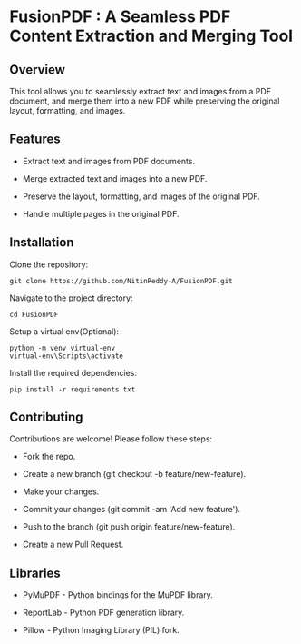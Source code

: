 # ******FusionPDF****** : A Seamless PDF Content Extraction and Merging Tool

## Overview
This tool allows you to seamlessly extract text and images from a PDF document, and merge them into a new PDF while preserving the original layout, formatting, and images.

## Features
  - Extract text and images from PDF documents.
  
  - Merge extracted text and images into a new PDF.
  
  - Preserve the layout, formatting, and images of the original PDF.
  
  - Handle multiple pages in the original PDF.
  
## Installation
Clone the repository:

    git clone https://github.com/NitinReddy-A/FusionPDF.git
Navigate to the project directory:

    cd FusionPDF
Setup a virtual env(Optional):

    python -m venv virtual-env
    virtual-env\Scripts\activate
Install the required dependencies:

    pip install -r requirements.txt

## Contributing
Contributions are welcome! Please follow these steps:

  - Fork the repo.

  - Create a new branch (git checkout -b feature/new-feature).
  
  - Make your changes.
  
  - Commit your changes (git commit -am 'Add new feature').
  
  - Push to the branch (git push origin feature/new-feature).
  
  - Create a new Pull Request.

## Libraries
  - PyMuPDF - Python bindings for the MuPDF library.
  
  - ReportLab - Python PDF generation library.
  
  - Pillow - Python Imaging Library (PIL) fork.
